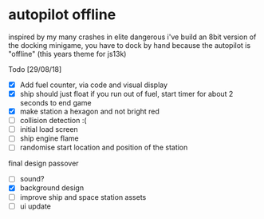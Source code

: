# autopilot offline

inspired by my many crashes in elite dangerous i've build an 8bit version of the docking minigame, you have to dock by hand because the autopilot is "offline" (this years theme for js13k)

Todo [29/08/18]

- [x] Add fuel counter, via code and visual display
- [x] ship should just float if you run out of fuel, start timer for about 2 seconds to end game
- [x] make station a hexagon and not bright red
- [ ] collision detection :(
- [ ] initial load screen
- [ ] ship engine flame
- [ ] randomise start location and position of the station

final design passover

- [ ] sound?
- [x] background design
- [ ] improve ship and space station assets
- [ ] ui update
